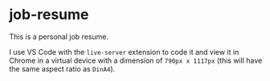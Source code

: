 # job-resume

This is a personal job resume.

I use VS Code with the `live-server` extension to code it and view it in Chrome in a virtual device with a dimension of `790px x 1117px` (this will have the same aspect ratio as `DinA4`).

